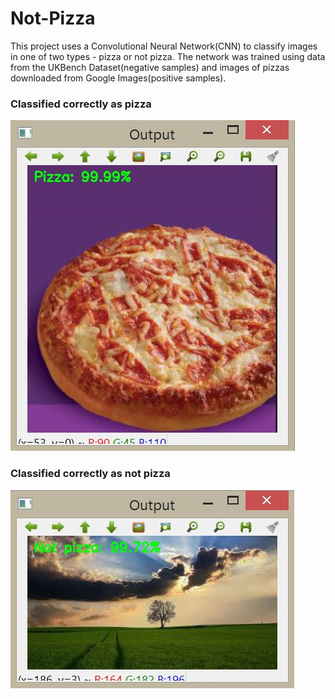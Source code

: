 # Not-Pizza
This project uses a Convolutional Neural Network(CNN) to classify images in one of two types - pizza or not pizza.
The network was trained using data from the UKBench Dataset(negative samples) and images of pizzas downloaded from
Google Images(positive samples). 


### Classified correctly as pizza
![](https://github.com/Sowmiya2497/Not-Pizza/blob/master/result/result1.JPG)

### Classified correctly as not pizza
![](https://github.com/Sowmiya2497/Not-Pizza/blob/master/result/result4.JPG)
